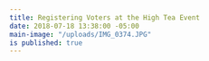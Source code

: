 ```yaml
---
title: Registering Voters at the High Tea Event
date: 2018-07-18 13:38:00 -05:00
main-image: "/uploads/IMG_0374.JPG"
is published: true
---
```


